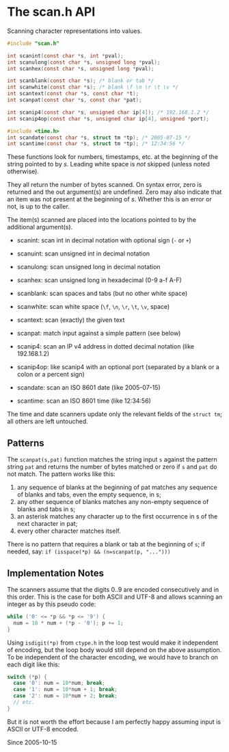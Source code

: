 # The scan.h API

Scanning character representations into values.

```C
#include "scan.h"

int scanint(const char *s, int *pval);
int scanulong(const char *s, unsigned long *pval);
int scanhex(const char *s, unsigned long *pval);

int scanblank(const char *s); /* blank or tab */
int scanwhite(const char *s); /* blank \f \n \r \t \v */
int scantext(const char *s, const char *t);
int scanpat(const char *s, const char *pat);

int scanip4(const char *s, unsigned char ip[4]); /* 192.168.1.2 */
int scanip4op(const char *s, unsigned char ip[4], unsigned *port);

#include <time.h>
int scandate(const char *s, struct tm *tp); /* 2005-07-15 */
int scantime(const char *s, struct tm *tp); /* 12:34:56 */
```

These functions look for numbers, timestamps, etc.
at the beginning of the string pointed to by *s*.
Leading white space is *not* skipped (unless noted otherwise).

They all return the number of bytes scanned.
On syntax error, zero is returned and the out
argument(s) are undefined. Zero may also indicate
that an item was not present at the beginning of *s*.
Whether this is an error or not, is up to the caller.

The item(s) scanned are placed into the locations
pointed to by the additional argument(s).

- scanint: scan int in decimal notation with optional sign (`-` or `+`)
- scanuint: scan unsigned int in decimal notation
- scanulong: scan unsigned long in decimal notation
- scanhex: scan unsigned long in hexadecimal (0-9 a-f A-F)

- scanblank: scan spaces and tabs (but no other white space)
- scanwhite: scan white space (`\f`, `\n`, `\r`, `\t`, `\v`, space)
- scantext: scan (exactly) the given text
- scanpat: match input against a simple pattern (see below)

- scanip4: scan an IP v4 address in dotted decimal notation (like 192.168.1.2)
- scanip4op: like scanip4 with an optional port (separated by
  a blank or a colon or a percent sign)

- scandate: scan an ISO 8601 date (like 2005-07-15)
- scantime: scan an ISO 8601 time (like 12:34:56)

The time and date scanners update only the relevant fields
of the `struct tm`; all others are left untouched.

## Patterns

The `scanpat(s,pat)` function matches the string input `s` against the
pattern string `pat` and returns the number of bytes matched or zero
if `s` and `pat` do not match. The pattern works like this:

1. any sequence of blanks at the beginning of pat matches any
   sequence of blanks and tabs, even the empty sequence, in s;
2. any other sequence of blanks matches any non-empty sequence
   of blanks and tabs in s;
3. an asterisk matches any character up to the first occurrence
   in s of the next character in pat;
4. every other character matches itself.

There is no pattern that requires a blank or tab at the beginning
of `s`; if needed, say: `if (isspace(*p) && (n=scanpat(p, "...")))`

## Implementation Notes

The scanners assume that the digits 0..9 are encoded
consecutively and in this order. This is the case for
both ASCII and UTF-8 and allows scanning an integer
as by this pseudo code:

```C
while ('0' <= *p && *p <= '9') {
  num = 10 * num + (*p - '0'); p += 1;
}
```

Using `isdigit(*p)` from `ctype.h` in the loop test
would make it independent of encoding, but the loop
body would still depend on the above assumption.
To be independent of the character encoding, we
would have to branch on each digit like this:

```C
switch (*p) {
  case '0': num = 10*num; break;
  case '1': num = 10*num + 1; break;
  case '2': num = 10*num + 2; break;
  // etc.
}
```

But it is not worth the effort because I am perfectly
happy assuming input is ASCII or UTF-8 encoded.

Since 2005-10-15
